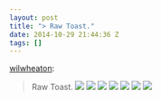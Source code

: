 ```yaml
---
layout: post
title: "> Raw Toast."
date: 2014-10-29 21:44:36 Z
tags: []
---
```

[wilwheaton](http://wilwheaton.tumblr.com/post/100800039701/raw-toast):

> Raw Toast.
![](/media/2014/10/101285608789_0.jpg)
![](/media/2014/10/101285608789_1.png)
![](/media/2014/10/101285608789_2.png)
![](/media/2014/10/101285608789_3.png)
![](/media/2014/10/101285608789_4.png)
![](/media/2014/10/101285608789_5.png)
![](/media/2014/10/101285608789_6.png)
